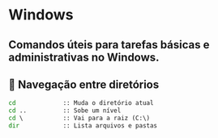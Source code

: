 # Windows
Comandos úteis para tarefas básicas e administrativas no Windows.
---

## 📂 Navegação entre diretórios
```cmd
cd             :: Muda o diretório atual
cd ..          :: Sobe um nível
cd \           :: Vai para a raiz (C:\)
dir            :: Lista arquivos e pastas